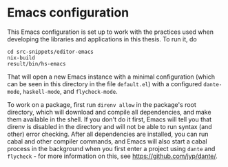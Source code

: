 # Emacs configuration

This Emacs configuration is set up to work with the practices used when
developing the libraries and applications in this thesis. To run it, do

```
cd src-snippets/editor-emacs
nix-build
result/bin/hs-emacs
```

That will open a new Emacs instance with a minimal configuration (which can be
seen in this directory in the file `default.el`) with a configured `dante-mode`,
`haskell-mode`, and `flycheck-mode`.

To work on a package, first run `direnv allow` in the package's root directory,
which will download and compile all dependencies, and make them available in the
shell. If you don't do it first, Emacs will tell you that direnv is disabled in
the directory and will not be able to run syntax (and other) error checking.
After all dependencies are installed, you can run cabal and other compiler
commands, and Emacs will also start a cabal process in the background when you
first enter a project using `dante` and `flycheck` - for more information on
this, see https://github.com/jyp/dante/.
